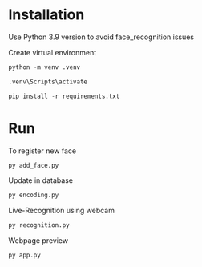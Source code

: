 # Installation
Use Python 3.9 version to avoid face_recognition issues

Create virtual environment
```python
python -m venv .venv
```
```python
.venv\Scripts\activate
```
```python
pip install -r requirements.txt
```
# Run
To register new face
```python
py add_face.py
```
Update in database
```python
py encoding.py
```
Live-Recognition using webcam
```python
py recognition.py
```
Webpage preview
```python
py app.py
```
